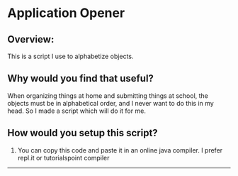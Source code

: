 # Application Opener
## Overview:

This is a script I use to alphabetize objects.

## Why would you find that useful?

When organizing things at home and submitting things at school, the objects must be in alphabetical order, and I never want to do this in my head. So I made a script which will do it for me.

## How would you setup this script?

1. You can copy this code and paste it in an online java compiler. I prefer repl.it or tutorialspoint compiler

___
